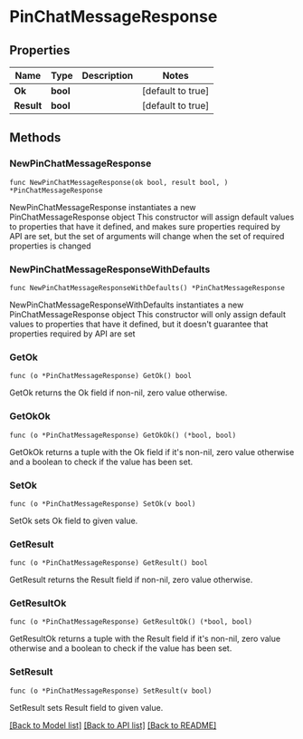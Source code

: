 # PinChatMessageResponse

## Properties

Name | Type | Description | Notes
------------ | ------------- | ------------- | -------------
**Ok** | **bool** |  | [default to true]
**Result** | **bool** |  | [default to true]

## Methods

### NewPinChatMessageResponse

`func NewPinChatMessageResponse(ok bool, result bool, ) *PinChatMessageResponse`

NewPinChatMessageResponse instantiates a new PinChatMessageResponse object
This constructor will assign default values to properties that have it defined,
and makes sure properties required by API are set, but the set of arguments
will change when the set of required properties is changed

### NewPinChatMessageResponseWithDefaults

`func NewPinChatMessageResponseWithDefaults() *PinChatMessageResponse`

NewPinChatMessageResponseWithDefaults instantiates a new PinChatMessageResponse object
This constructor will only assign default values to properties that have it defined,
but it doesn't guarantee that properties required by API are set

### GetOk

`func (o *PinChatMessageResponse) GetOk() bool`

GetOk returns the Ok field if non-nil, zero value otherwise.

### GetOkOk

`func (o *PinChatMessageResponse) GetOkOk() (*bool, bool)`

GetOkOk returns a tuple with the Ok field if it's non-nil, zero value otherwise
and a boolean to check if the value has been set.

### SetOk

`func (o *PinChatMessageResponse) SetOk(v bool)`

SetOk sets Ok field to given value.


### GetResult

`func (o *PinChatMessageResponse) GetResult() bool`

GetResult returns the Result field if non-nil, zero value otherwise.

### GetResultOk

`func (o *PinChatMessageResponse) GetResultOk() (*bool, bool)`

GetResultOk returns a tuple with the Result field if it's non-nil, zero value otherwise
and a boolean to check if the value has been set.

### SetResult

`func (o *PinChatMessageResponse) SetResult(v bool)`

SetResult sets Result field to given value.



[[Back to Model list]](../README.md#documentation-for-models) [[Back to API list]](../README.md#documentation-for-api-endpoints) [[Back to README]](../README.md)


